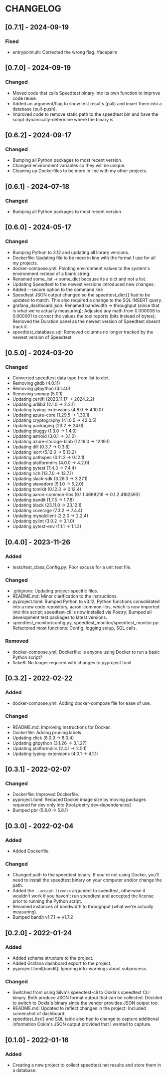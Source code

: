 # CHANGELOG

## [0.7.1] - 2024-09-19
### Fixed
- entrypoint.sh: Corrected the wrong flag.  /facepalm


## [0.7.0] - 2024-09-19
### Changed
- Moved code that calls Speedtest binary into its own function to improve code
  reuse.
- Added an argument/flag to show test results (pull) and insert them into a
  database (pull-push).
- Improved code to remove static path to the speedtest bin and have the script
  dynamically-determine where the binary is.


## [0.6.2] - 2024-09-17
### Changed
- Bumping all Python packages to most recent version.
- Changed environment variables so they will be unique.
- Cleaning up Dockerfiles to be more in line with my other projects.


## [0.6.1] - 2024-07-18
### Changed
- Bumping all Python packages to most recent version.


## [0.6.0] - 2024-05-17
### Changed
- Bumping Python to 3.12 and updating all library versions.
- Dockerfile: Updating file to be more in line with the format I use for all
  my projects.
- docker-compose.yml: Pointing environment values to the system's environment
  instead of a blank string.
- Renamed some_list -> some_dict because its a dict and not a list.
- Updating Speedtest to the newest versions introduced new changes:
- Added --secure option to the command line
- Speedtest JSON output changed so the speedtest_dict{} had to be updated to
  match.  This also required a change to the SQL INSERT query.
- grafana_dashboard.json: Renamed bandwidth -> throughput (since that is what
  we're actually measuring); Adjusted any math from 0.000008 to 0.000001 to
  correct the values the tool reports (bits instead of bytes); Removed the
  Duration panel as the newest version of Speedtest doesnt track it.
- speedtest_database.sql: Removed columns no longer tracked by the newest
  version of Speedtest.


## [0.5.0] - 2024-03-20
### Changed
- Converted speedtest data type from list to dict.
- Removing gitdb (4.0.11)
- Removing gitpython (3.1.40)
- Removing smmap (5.0.1)
- Updating certifi (2023.11.17 -> 2024.2.2)
- Updating urllib3 (2.1.0 -> 2.2.1)
- Updating typing-extensions (4.8.0 -> 4.10.0)
- Updating azure-core (1.29.5 -> 1.30.1)
- Updating cryptography (41.0.5 -> 42.0.5)
- Updating packaging (23.2 -> 24.0)
- Updating pluggy (1.3.0 -> 1.4.0)
- Updating astroid (3.0.1 -> 3.1.0)
- Updating azure-storage-blob (12.19.0 -> 12.19.1)
- Updating dill (0.3.7 -> 0.3.8)
- Updating isort (5.12.0 -> 5.13.2)
- Updating pathspec (0.11.2 -> 0.12.1)
- Updating platformdirs (4.0.0 -> 4.2.0)
- Updating pytest (7.4.3 -> 7.4.4)
- Updating rich (13.7.0 -> 13.7.1)
- Updating slack-sdk (3.26.0 -> 3.27.1)
- Updating stevedore (5.1.0 -> 5.2.0)
- Updating tomlkit (0.12.3 -> 0.12.4)
- Updating aaron-common-libs (0.1.1 4688216 -> 0.1.2 4162593)
- Updating bandit (1.7.5 -> 1.7.8)
- Updating black (23.11.0 -> 23.12.1)
- Updating coverage (7.3.2 -> 7.4.4)
- Updating mysqlclient (2.2.0 -> 2.2.4)
- Updating pylint (3.0.2 -> 3.1.0)
- Updating pytest-env (1.1.1 -> 1.1.3)


## [0.4.0] - 2023-11-26
### Added
- tests/test_class_Config.py: Poor excuse for a unit test file.
### Changed
- .gitignore: Updating project-specific files.
- README.md: Minor clarification to the instructions.
- pyproject.toml: Bumped Python to v3.12; Python functions consolidated into
  a new code repository, aaron-common-libs, which is now imported into this
  script; speedtest-cli is now installed via Poetry; Bumped all development
  test packages to latest versions.
- speedtest_monitor/config.py, speedtest_monitor/speedtest_monitor.py: 
  Refactored most functions: Config, logging setup, SQL calls.
### Removed
- docker-compose.yml, Dockerfile: Is anyone using Docker to run a basic
  Python script?
- flake8: No longer required with changes to pyproject.toml


## [0.3.2] - 2022-02-22
### Added
- docker-compose.yml: Adding docker-compose file for ease of use.
### Changed
- README.md: Improving instructions for Docker.
- Dockerfile: Adding pruning labels.
- Updating click (8.0.3 -> 8.0.4)
- Updating gitpython (3.1.26 -> 3.1.27)
- Updating platformdirs (2.4.1 -> 2.5.1)
- Updating typing-extensions (4.0.1 -> 4.1.1)


## [0.3.1] - 2022-02-07
### Changed
- Dockerfile: Improved Dockerfile.
- pyproject.toml: Reduced Docker image size by moving packages required for
  dev only into [tool.poetry.dev-dependencies]
- Bumped pbr (5.8.0 -> 5.8.1)

## [0.3.0] - 2022-02-04
### Added
- Added Dockerfile.
### Changed
- Changed path to the speedtest binary.  If you're not using Docker, you'll need
  to install the speedtest binary on your computer and/or change the path.
- Added the `--accept-license` argument to speedtest, otherwise it wouldn't work
  if you haven't run speedtest and accepted the license prior to running the
  Python script.
- Renamed instances of bandwidth to throughput (what we're actually measuring).
- Bumped bandit v1.7.1 -> v1.7.2

## [0.2.0] - 2022-01-24
### Added
- Added schema structure to the project.
- Added Grafana dashboard export to the project.
- pyproject.toml[bandit]: Ignoring info-warnings about subprocess.
### Changed
- Switched from using Silva's speedtest-cli to Ookla's speedtest CLI binary.
  Both produce JSON format output that can be collected.  Decided to switch to
  Ookla's binary since the vendor provides JSON output too.
- README.md: Updated to reflect changes in the project; Included screenshot of
  dashboard.
- speedtest_list{} and SQL table also had to change to capture additional
  information Ookla's JSON output provided that I wanted to capture.

## [0.1.0] - 2022-01-16
### Added
- Creating a new project to collect speedtest.net results and store them in a
  database.
